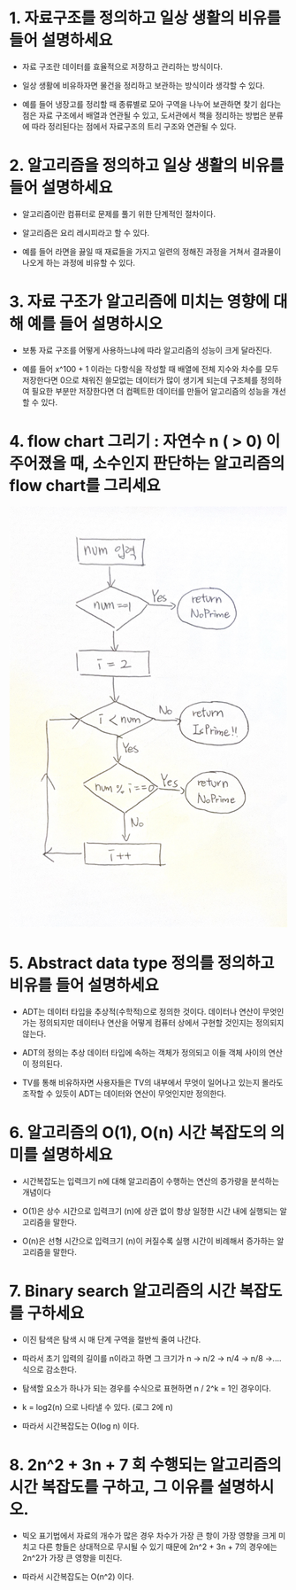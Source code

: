 # 1. 자료구조를 정의하고 일상 생활의 비유를 들어 설명하세요

- 자료 구조란 데이터를 효율적으로 저장하고 관리하는 방식이다.

- 일상 생활에 비유하자면 물건을 정리하고 보관하는 방식이라 생각할 수 있다.

- 예를 들어 냉장고를 정리할 때 종류별로 모아 구역을 나누어 보관하면 찾기 쉽다는 점은 자료 구조에서 배열과 연관될 수 있고, 도서관에서 책을 정리하는 방법은 분류에 따라 정리된다는 점에서 자료구조의 트리 구조와 연관될 수 있다.



# 2. 알고리즘을 정의하고 일상 생활의 비유를 들어 설명하세요

- 알고리즘이란 컴퓨터로 문제를 풀기 위한 단계적인 절차이다.

- 알고리즘은 요리 레시피라고 할 수 있다.

- 예를 들어 라면을 끓일 때 재료들을 가지고 일련의 정해진 과정을 거쳐서 결과물이 나오게 하는 과정에 비유할 수 있다.



# 3. 자료 구조가 알고리즘에 미치는 영향에 대해 예를 들어 설명하시오

- 보통 자료 구조를 어떻게 사용하느냐에 따라 알고리즘의 성능이 크게 달라진다.

- 예를 들어 x^100 + 1 이라는 다항식을 작성할 때 배열에 전체 지수와 차수를 모두 저장한다면 0으로 채워진 쓸모없는 데이터가 많이 생기게 되는데 구조체를 정의하여 필요한 부분만 저장한다면 더 컴펙트한 데이터를 만들어 알고리즘의 성능을 개선할 수 있다.



# 4. flow chart 그리기 : 자연수 n ( > 0) 이 주어졌을 때, 소수인지 판단하는 알고리즘의 flow chart를 그리세요

![자연수 num 입력 후 소수 판별 과정](image/chap1_4.jpg)


# 5. Abstract data type 정의를 정의하고 비유를 들어 설명하세요



- ADT는 데이터 타입을 추상적(수학적)으로 정의한 것이다. 데이터나 연산이 무엇인가는 정의되지만 데이터나 연산을 어떻게 컴퓨터 상에서 구현할 것인지는 정의되지 않는다.

- ADT의 정의는 추상 데이터 타입에 속하는 객체가 정의되고 이들 객체 사이의 연산이 정의된다.

- TV를 통해 비유하자면 사용자들은 TV의 내부에서 무엇이 일어나고 있는지 몰라도 조작할 수 있듯이 ADT는 데이터와 연산이 무엇인지만 정의한다.



# 6. 알고리즘의 O(1), O(n) 시간 복잡도의 의미를 설명하세요

- 시간복잡도는 입력크기 n에 대해 알고리즘이 수행하는 연산의 증가량을 분석하는 개념이다

- O(1)은 상수 시간으로 입력크기 (n)에 상관 없이 항상 일정한 시간 내에 실행되는 알고리즘을 말한다.

- O(n)은 선형 시간으로 입력크기 (n)이 커질수록 실행 시간이 비례해서 증가하는 알고리즘을 말한다.



# 7. Binary search 알고리즘의 시간 복잡도를 구하세요

- 이진 탐색은 탐색 시 매 단계 구역을 절반씩 줄여 나간다.

- 따라서 초기 입력의 길이를 n이라고 하면 그 크기가 n -> n/2 -> n/4 -> n/8 ->.... 식으로 감소한다.

- 탐색할 요소가 하나가 되는 경우를 수식으로 표현하면 n / 2^k = 1인 경우이다.

- k = log2(n) 으로 나타낼 수 있다. (로그 2에 n)

- 따라서 시간복잡도는 O(log n) 이다.



# 8. 2n^2 + 3n + 7 회 수행되는 알고리즘의 시간 복잡도를 구하고, 그 이유를 설명하시오.

- 빅오 표기법에서 자료의 개수가 많은 경우 차수가 가장 큰 항이 가장 영향을 크게 미치고 다른 항들은 상대적으로 무시될 수 있기 때문에 2n^2 + 3n + 7의 경우에는 2n^2가 가장 큰 영향을 미친다.

- 따라서 시간복잡도는 O(n^2) 이다.